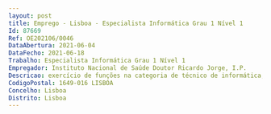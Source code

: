 ```yaml
--- 
layout: post
title: Emprego - Lisboa - Especialista Informática Grau 1 Nível 1
Id: 87669
Ref: OE202106/0046
DataAbertura: 2021-06-04
DataFecho: 2021-06-18
Trabalho: Especialista Informática Grau 1 Nível 1
Empregador: Instituto Nacional de Saúde Doutor Ricardo Jorge, I.P.
Descricao: exercício de funções na categoria de técnico de informática, grau 1, nível 1, tal como se encontram genericamente descritas no Decreto Lei n.º 97 2001, de 26 de março e na Portaria nº 358 2002, de 3 de abril, bem como o desenvolvimento de atividades do Setor do Tecnologias e Sistemas de Informação, nomeadamente   Planificar a exploração, parametrizar e acionar o funcionamento, controlo e operação dos sistemas, computadores, periféricos e dispositivos de comunicaçõesinstalados, atribuir, otimizar e desafetar os recursos, identificar as anomalias e desencadear as ações de regularização requeridas   Administrar os recursos dos sistemas físicos e aplicacionais instalados, de forma a otimizar a utilização e partilha das capacidades existentes e a resolver os incidentes de exploração, bem como elaborar as respetivas normas e documentação técnica   Estudar e avaliar necessidades que possam vir a configurar um projeto   Gestão de projetos, valorizando  se os projetos na área da Saúde e projetos com candidaturas a fundos comunitários   Assegurar a passagem a produção do serviço produto e o acompanhamento suporte nos primeiros momentos de entrada em exploração utilização e garantir o reporte dos níveis de execução do projeto   Gestão de contratos públicos no âmbito da aquisição de bens e serviços.
CodigoPostal: 1649-016 LISBOA
Concelho: Lisboa
Distrito: Lisboa
--- 
```

